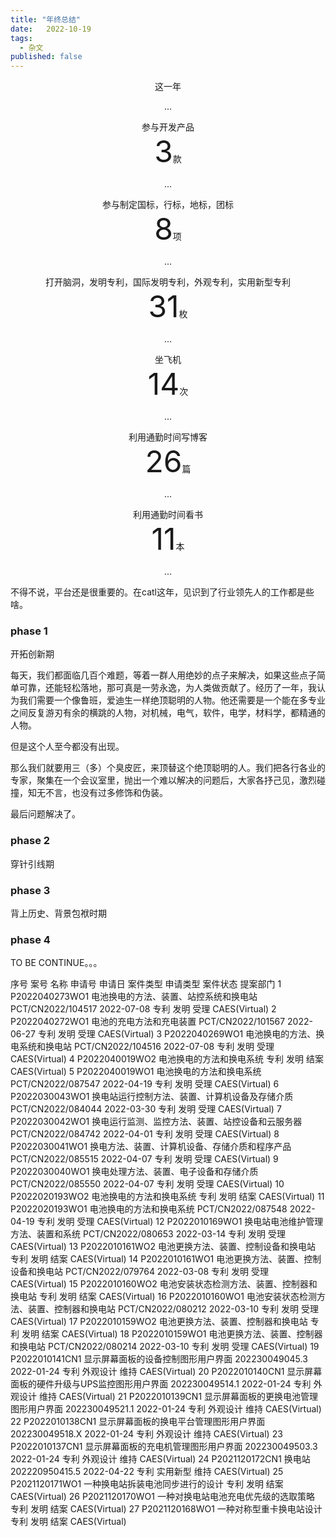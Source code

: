 ```yaml
---
title: "年终总结"
date:   2022-10-19
tags:
  - 杂文
published: false
---
```

<p align='center'>这一年</p>
<p align='center'>...</p>

<div align='center' >参与开发产品</div>
<div align='center' ><font size='70'>3</font>款</div>
<p align='center'>...</p>

<div align='center' >参与制定国标，行标，地标，团标</div>
<div align='center' ><font size='70'>8</font>项</div>
<p align='center'>...</p>

<div align='center' >打开脑洞，发明专利，国际发明专利，外观专利，实用新型专利</div>
<div align='center' ><font size='70'>31</font>枚</div>
<p align='center'>...</p>

<div align='center' >坐飞机</div>
<div align='center' ><font size='70'>14</font>次</div>
<p align='center'>...</p>

<div align='center' >利用通勤时间写博客</div>
<div align='center' ><font size='70'>26</font>篇</div>
<p align='center'>...</p>

<div align='center' >利用通勤时间看书</div>
<div align='center' ><font size='70'>11</font>本</div>
<p align='center'>...</p>

不得不说，平台还是很重要的。在catl这年，见识到了行业领先人的工作都是些啥。

### phase 1

开拓创新期

每天，我们都面临几百个难题，等着一群人用绝妙的点子来解决，如果这些点子简单可靠，还能轻松落地，那可真是一劳永逸，为人类做贡献了。经历了一年，我认为我们需要一个像鲁班，爱迪生一样绝顶聪明的人物。他还需要是一个能在多专业之间反复游刃有余的横跳的人物，对机械，电气，软件，电学，材料学，都精通的人物。

但是这个人至今都没有出现。

那么我们就要用三（多）个臭皮匠，来顶替这个绝顶聪明的人。我们把各行各业的专家，聚集在一个会议室里，抛出一个难以解决的问题后，大家各抒己见，激烈碰撞，知无不言，也没有过多修饰和伪装。

最后问题解决了。

### phase 2

穿针引线期

### phase 3

背上历史、背景包袱时期

### phase 4

TO BE CONTINUE。。。



序号	案号	名称	申请号	申请日	案件类型	申请类型	案件状态	提案部门
1	P2022040273WO1	电池换电的方法、装置、站控系统和换电站	PCT/CN2022/104517	2022-07-08	专利	发明	受理	CAES(Virtual)
2	P2022040272WO1	电池的充电方法和充电装置	PCT/CN2022/101567	2022-06-27	专利	发明	受理	CAES(Virtual)
3	P2022040269WO1	电池换电的方法、换电系统和换电站	PCT/CN2022/104516	2022-07-08	专利	发明	受理	CAES(Virtual)
4	P2022040019WO2	电池换电的方法和换电系统			专利	发明	结案	CAES(Virtual)
5	P2022040019WO1	电池换电的方法和换电系统	PCT/CN2022/087547	2022-04-19	专利	发明	受理	CAES(Virtual)
6	P2022030043WO1	换电站运行控制方法、装置、计算机设备及存储介质	PCT/CN2022/084044	2022-03-30	专利	发明	受理	CAES(Virtual)
7	P2022030042WO1	换电运行监测、监控方法、装置、站控设备和云服务器	PCT/CN2022/084742	2022-04-01	专利	发明	受理	CAES(Virtual)
8	P2022030041WO1	换电方法、装置、计算机设备、存储介质和程序产品	PCT/CN2022/085515	2022-04-07	专利	发明	受理	CAES(Virtual)
9	P2022030040WO1	换电处理方法、装置、电子设备和存储介质	PCT/CN2022/085550	2022-04-07	专利	发明	受理	CAES(Virtual)
10	P2022020193WO2	电池换电的方法和换电系统			专利	发明	结案	CAES(Virtual)
11	P2022020193WO1	电池换电的方法和换电系统	PCT/CN2022/087548	2022-04-19	专利	发明	受理	CAES(Virtual)
12	P2022010169WO1	换电站电池维护管理方法、装置和系统	PCT/CN2022/080653	2022-03-14	专利	发明	受理	CAES(Virtual)
13	P2022010161WO2	电池更换方法、装置、控制设备和换电站			专利	发明	结案	CAES(Virtual)
14	P2022010161WO1	电池更换方法、装置、控制设备和换电站	PCT/CN2022/079764	2022-03-08	专利	发明	受理	CAES(Virtual)
15	P2022010160WO2	电池安装状态检测方法、装置、控制器和换电站			专利	发明	结案	CAES(Virtual)
16	P2022010160WO1	电池安装状态检测方法、装置、控制器和换电站	PCT/CN2022/080212	2022-03-10	专利	发明	受理	CAES(Virtual)
17	P2022010159WO2	电池更换方法、装置、控制器和换电站			专利	发明	结案	CAES(Virtual)
18	P2022010159WO1	电池更换方法、装置、控制器和换电站	PCT/CN2022/080214	2022-03-10	专利	发明	受理	CAES(Virtual)
19	P2022010141CN1	显示屏幕面板的设备控制图形用户界面	202230049045.3	2022-01-24	专利	外观设计	维持	CAES(Virtual)
20	P2022010140CN1	显示屏幕面板的硬件升级与UPS监控图形用户界面	202230049514.1	2022-01-24	专利	外观设计	维持	CAES(Virtual)
21	P2022010139CN1	显示屏幕面板的更换电池管理图形用户界面	202230049521.1	2022-01-24	专利	外观设计	维持	CAES(Virtual)
22	P2022010138CN1	显示屏幕面板的换电平台管理图形用户界面	202230049518.X	2022-01-24	专利	外观设计	维持	CAES(Virtual)
23	P2022010137CN1	显示屏幕面板的充电机管理图形用户界面	202230049503.3	2022-01-24	专利	外观设计	维持	CAES(Virtual)
24	P2021120172CN1	换电站	202220950415.5	2022-04-22	专利	实用新型	维持	CAES(Virtual)
25	P2021120171WO1	一种换电站拆装电池同步进行的设计			专利	发明	结案	CAES(Virtual)
26	P2021120170WO1	一种对换电站电池充电优先级的选取策略			专利	发明	结案	CAES(Virtual)
27	P2021120168WO1	一种对称型重卡换电站设计			专利	发明	结案	CAES(Virtual)
